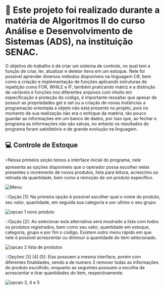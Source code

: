 
<div>
<h1>📝 Este projeto foi realizado durante a matéria de Algoritmos II  do curso Análise e Desenvolvimento de Sistemas (ADS), na instituição SENAC. </h1>
<p>O objetivo do trabalho é de criar um sistema de controle, no qual tem a função de criar, ler, atualizar e deletar itens em um estoque. Nele foi possível aprender diversos métodos disponíveis na linguagem C#, 
bem como a criação e implementação de funções aplicando estruturas de repetição como FOR, WHILE e IF, também praticando matriz e a distinção de variáveis e funções nos diferentes arquivos com intuito em especificação e proteção do código, é importante ressaltar que apesar de 
possuir as propriedades get  e set ou a criação de novas instâncias a programação orientada a objeto não está presente no projeto, pois no momento de sua realização não era o enfoque da matéria, tão pouco guardar as informações em um banco de dados, por isso que,
ao fechar o programa as informações não são salvas, no entanto os resultados do programa foram satisfatório e de grande evolução na linguagem.</p>
</div>

##

<div>
<h2>💻 Controle de Estoque</h2>
<p>⚡Nessa primeira seção temos a interface inicial do programa, nele apresenta as opções disponíveis que o operador possa escolher nelas presentes o incremento de novos produtos, lista para leitura, acrescimo ou retirada da quantidade, bem como a remoção de um produto específico.</p>
<img src="https://github.com/user-attachments/assets/b22b6653-450d-4cc5-8424-695986338a5a" alt="Menu">
<p>💡Opção [1]: Na primeira opção é possível escolher qual o nome do produto, seu valor, quantidade, em seguida sua categoria e por ultimo o seu grupo. </p>
<img src="https://github.com/user-attachments/assets/ea4fbbec-604d-4f57-b052-2f263761b6e2" alt="opcao 1 novo produto">
<p>💡Opção [2]: Ao selecionar esta alternativa será mostrado a lista com todos os produtos registrados, bem como seu valor, quantidade em estoque, categoria, grupo e por fim o código. Existem outro menu rápido em que nele é possível acrescentar ou diminuir a quantidade do item selecionado.</p>
<img src="https://github.com/user-attachments/assets/34300a06-29e2-4a57-b6dd-42a38fad13f7" alt="opcao 2 lista de produtos">
<p>💡Opções [3] [4] [5]: Elas possuem a mesma interface, porém com diferentes finalidades, sendo a de numero 3 remover todas as informações do produto escolhido, enquanto as seguintes possuem a escolha de acrescentar e tirar quantidades do item, respectivamente. </p>
<img src="https://github.com/user-attachments/assets/6941b07e-87fb-4f84-8cfa-d17ba46df3ea" alt="opcao 3, 4 e 5"> 
</div>

